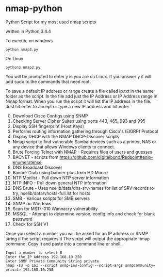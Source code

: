 # nmap-python
Python Script for my most used nmap scripts

written in Python 3.4.4

To execute on windows
```
python nmap3.py 
```
On Linux
```
python3 nmap3.py
```
You will be prompted to enter y is you are on Linux. If you answer y it will add sudo to the commands that need root.

To save a default IP address or range create a file called ip.txt in the same folder as the script. In the file add just the IP Address or IP Address range in Nmap format. When you run the script it will list the IP address in the file. Just hit enter to accept or type a new IP address and hit enter.

0. Download Cisco Configs using SNMP
1. Checking Server Cipher Suites using ports 443, 465, 993 and 995
2. Display SSH fingerprint (Host Keys) 
3. Performs routing information gathering through Cisco's (EIGRP) Protocol
4. Display DHCP with the NMAP DHCP-Discover scripts
5. Nmap script to find vulnerable Samba devices such as a printer, NAS or any device that allows Windows clients to connect.
6. Brute Forcing Telnet with NMAP - Requires files of users and guesses 
7. BACNET - scripts from https://github.com/digitalbond/Redpoint#enip-enumeratense
8. DNS Broadcast Discover
9. Banner Grab using banner-plus from HD Moore
10. NTP Monlist - Pull down NTP server information
11. NTP INFO - Pull down general NTP information
12. DNS Brute - Uses nselib/data/dns-srv-names for list of SRV records to try, nselib/data/vhosts-full.lst for hosts
13. SMB - Various scripts for SMB servers
14. SNMP on Windows
15. Scan for MS17-010 Wannacry vulnerability
16. MSSQL - Attempt to determine version, config info and check for blank password
17. Check for SSH V1

Once you select a number you will be asked for an IP address or SNMP string if the script requires it
The script will output the appropriate nmap command. Copy it and paste into a command line or shell.

```
Input a number to select 0
Enter the IP Address 192.168.10.250
Enter SNMP Private Community String private
nmap -sU -p 161 --script snmp-ios-config --script-args snmpcommunity= private 192.168.10.250
```

